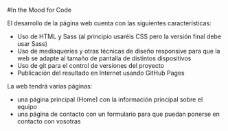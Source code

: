 #In the Mood for Code

El desarrollo de la página web cuenta con las siguientes características:

- Uso de HTML y Sass (al principio usaréis CSS pero la versión final debe usar Sass)
- Uso de mediaqueries y otras técnicas de diseño responsive para que la web se adapte al tamaño de pantalla de distintos dispositivos
- Uso de git para el control de versiones del proyecto
- Publicación del resultado en Internet usando GitHub Pages

La web tendrá varias páginas:

- una página principal (Home) con la información principal sobre el equipo
- una página de contacto con un formulario para que puedan ponerse en contacto con vosotras
